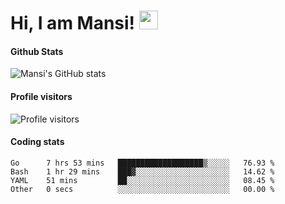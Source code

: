 # Hi, I am Mansi! <img src="https://user-images.githubusercontent.com/1303154/88677602-1635ba80-d120-11ea-84d8-d263ba5fc3c0.gif" width="30px">

#### Github Stats

![Mansi's GitHub stats](https://github-readme-stats.vercel.app/api?username=mansikulkarni96&theme=tokyonight&count_private=true&show_icons=true&hide=contribs)

#### Profile visitors

![Profile visitors](https://visitor-badge.glitch.me/badge?page_id=page.id&left_color=grey&right_color=blue)

#### Coding stats

<!--START_SECTION:waka-->

```text
Go      7 hrs 53 mins   ███████████████████▒░░░░░   76.93 %
Bash    1 hr 29 mins    ███▓░░░░░░░░░░░░░░░░░░░░░   14.62 %
YAML    51 mins         ██░░░░░░░░░░░░░░░░░░░░░░░   08.45 %
Other   0 secs          ░░░░░░░░░░░░░░░░░░░░░░░░░   00.00 %
```

<!--END_SECTION:waka-->
